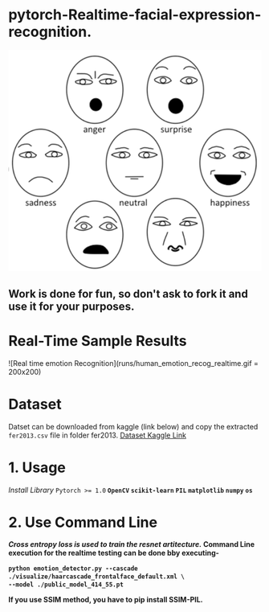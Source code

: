 # pytorch-Realtime-facial-expression-recognition.

![Human Emotions](./runs/emotion.PNG)

## Work is done for fun, so don't ask to fork it and use it for your purposes.

# Real-Time Sample Results
![Real time emotion Recognition](runs/human_emotion_recog_realtime.gif = 200x200)

# Dataset
Datset can be downloaded from kaggle (link below) and copy the extracted `fer2013.csv` file in folder fer2013.
[Dataset Kaggle Link]( https://www.kaggle.com/c/challenges-in-representation-learning-facial-expression-recognition-challenge/data) 

# 1. Usage
*Install Library*
`Pytorch >= 1.0`<b> 
`OpenCV`<b>
`scikit-learn` <b>
`PIL` <b>
`matplotlib`<b>
`numpy`<b>
  `os`<b>


# 2. Use Command Line

*Cross entropy loss is used to train the resnet artitecture.*
Command Line execution for the realtime testing can be done bby executing-
```
python emotion_detector.py --cascade ./visualize/haarcascade_frontalface_default.xml \
--model ./public_model_414_55.pt
```

If you use SSIM method, you have to pip install SSIM-PIL.
